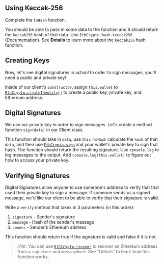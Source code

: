 ## Using Keccak-256

Complete the `toHash` function.

You should be able to pass in some data to the function and it should return the `keccak256` hash of that data. Use `EthCrypto.hash.keccak256` ([Documentation](https://github.com/pubkey/eth-crypto#sign)). 
See **Details** to learn more about the `keccak256` hash function.

## Creating Keys

Now, let's see digital signatures in action! In order to sign messages, you’ll need a public and private key! 

Inside of our client's `constructor`, assign `this.wallet` to  [`EthCrypto.createIdentity()`](https://github.com/pubkey/eth-crypto#createidentity) to create a public key, private key, and Ethereum address. 

## Digital Signatures

We use our private key in order to sign messages. Let's create a method function `sign(data)` in our Client class.

This function should take in `data`, use `this.toHash` calculate the `hash` of that `data`, and then use [`EthCrypto.sign`](https://github.com/pubkey/eth-crypto#sign) and your wallet's private key to sign that hash. The function should return the resulting signature.
Use `console.log` to log messages to the output. Add `console.log(this.wallet)` to figure out how to access your private key. 

## Verifying Signatures

Digital Signatures allow anyone to use someone's address to verify that that used their private key to sign a message. If someone sends us a signed message, we'd like our client to be able to verify that their signature is valid.

Write a `verify` method that takes in 3 parameters (in this order):

1. `signature` - Sender's signature
2. `message` - Hash of the sender's message
3. `sender` - Sender's Ethereum address 

This function should return true if the signature is valid and false if it is not. 

> *Hint*: You can use [`EthCrypto.recover`](https://github.com/pubkey/eth-crypto#recover) to recover an Ethereum address from a `signature` and `messageHash`. See "Details" to learn how this function works.



